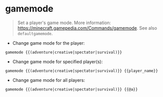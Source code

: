 # gamemode

> Set a player's game mode.
> More information: <https://minecraft.gamepedia.com/Commands/gamemode>.
> See also `defaultgamemode`.

- Change game mode for the player:

`gamemode {{(adventure|creative|spectator|survival)}}`

- Change game mode for specified player(s):

`gamemode {{(adventure|creative|spectator|survival)}} {{player_name}}`

- Change game mode for all players:

`gamemode {{(adventure|creative|spectator|survival)}} {{@a}}`
